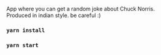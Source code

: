App where you can get a random joke about Chuck Norris. <br>
Produced in indian style.
be careful :)

### `yarn install`
### `yarn start`
